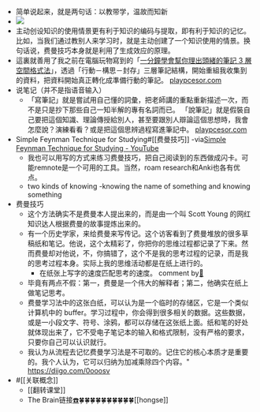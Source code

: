 - 简单说起来，就是两句话：以教带学，温故而知新
- ![](https://firebasestorage.googleapis.com/v0/b/firescript-577a2.appspot.com/o/imgs%2Fapp%2Fxinyiheng%2FBxuy155x4z.png?alt=media&token=183b1f5d-3f0e-472e-b5df-3c62e952cfc3)
- 主动创设知识的使用情景更有利于知识的编码与提取，即有利于知识的记忆。比如，当我们通过教别人来学习时，就是主动创建了一个知识使用的情景。换句话说，费曼技巧本身就是利用了生成效应的原理。
- 這裏就善用了我之前在電腦玩物寫到的「[一分鐘學會幫你理出頭緒的筆記 3 層空間格式法](http://www.playpcesor.com/2015/05/take-good-note-by-evernote.html)」，透過「行動－構思－封存」三層筆記結構，開始重組我收集到的資料，把資料開始真正轉化成準備行動的筆記。 [playpcesor.com](https://www.playpcesor.com/2015/05/collect-information.html)
- 说笔记（并不是指语音输入）
    - 「寫筆記」就是嘗試用自己懂的詞彙，把老師講的重點重新描述一次，而不是只是抄下那些自己一知半解的專有名詞而已。 「說筆記」就是假裝自己要把這個知識、理論傳授給別人，甚至要跟別人辯論這個思想時，我會怎麼說？演練看看？或是把這個思辨過程寫進筆記中。 [playpcesor.com](https://www.playpcesor.com/2016/08/tell-your-note-2.html)
- Simple Feynman Technique for Studying#[[费曼技巧]]
-via[Simple Feynman Technique for Studying - YouTube](https://www.youtube.com/watch?v=GL6Z1DTJ-LQ)
    - 我也可以用写的方式来练习费曼技巧，把自己阅读到的东西做成闪卡。可能remnote是一个可用的工具。当然，roam research和Anki也各有优点。
    - two kinds of knowing -knowing the name of something and knowing something
- 费曼技巧
    - 这个方法确实不是费曼本人提出来的，而是由一个叫 Scott Young 的网红知识达人根据费曼的故事提炼出来的。
    - 有一个历史学家，来给费曼来写传记。这个访客看到了费曼堆放的很多草稿纸和笔记。他说，这个太精彩了，你把你的思维过程都记录了下来。然而费曼却对他说，不，你搞错了，这个不是我的思考过程的记录，而是我的思考过程本身。实际上我的思维活动都是在纸上进行的。
        - 在纸张上写字的速度匹配思考的速度。 comment by[🔗](https://www.diigo.com/profile/wangxiaohui19880214)
    - 毕竟有两点不假：第一，费曼是一个伟大的解释者；第二，他确实在纸上做笔记思考。
    - 费曼学习法中的这张白纸，可以认为是一个临时的存储区，它是一个类似计算机中的 buffer。学习过程中，你会得到很多相关的数据。这些数据，或是一小段文字、符号、涂鸦，都可以存储在这张纸上面。纸和笔的好处就体现出来了，它不受电子笔记本的输入和格式限制，没有严格的要求，只要你自己可以认识就行。
    - 我认为从流程去记忆费曼学习法是不可取的。记住它的核心本质才是重要的。我个人认为，它可以归纳为加减乘除四个内容。" https://diigo.com/0ooosv
- #[[关联概念]]
    - [[翻转课堂]]
    - The Brain链接[☎️](brain://api.thebrain.com/g7PXu0IyM0ucARb24SvxiA/eIYSovdetku5N4yVxT6kkA/%E8%B4%B9%E6%9B%BC%E5%AD%A6%E4%B9%A0%E6%B3%95)🍀🍀🍀🍀🍀🍀🍀🍀🍀🍀[[hongse]]
